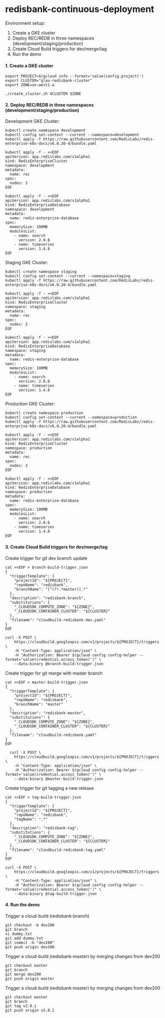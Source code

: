 # redisbank-continuous-deployment

Environment setup:
1. Create a GKE cluster
2. Deploy REC/REDB in three namespaces (development/staging/production)
3. Create Cloud Build triggers for dev/merge/tag
4. Run the demo



#### 1. Create a GKE cluster
```
export PROJECT=$(gcloud info --format='value(config.project)')
export CLUSTER="glau-redisbank-cluster"
export ZONE=us-west1-a

./create_cluster.sh $CLUSTER $ZONE
```


#### 2. Deploy REC/REDB in three namespaces (development/staging/production)
Development GKE Cluster:
```
kubectl create namespace development
kubectl config set-context --current --namespace=development
kubectl apply -f https://raw.githubusercontent.com/RedisLabs/redis-enterprise-k8s-docs/v6.0.20-4/bundle.yaml

kubectl apply -f - <<EOF
apiVersion: app.redislabs.com/v1alpha1
kind: RedisEnterpriseCluster
namespace: development
metadata:
  name: rec
spec:
  nodes: 3
EOF

kubectl apply -f - <<EOF
apiVersion: app.redislabs.com/v1alpha1
kind: RedisEnterpriseDatabase
namespace: development
metadata:
  name: redis-enterprise-database
spec:
  memorySize: 100MB
  modulesList:
    - name: search
      version: 2.0.6
    - name: timeseries
      version: 1.4.8
EOF
```
Staging GKE Cluster:
```
kubectl create namespace staging
kubectl config set-context --current --namespace=staging
kubectl apply -f https://raw.githubusercontent.com/RedisLabs/redis-enterprise-k8s-docs/v6.0.20-4/bundle.yaml

kubectl apply -f - <<EOF
apiVersion: app.redislabs.com/v1alpha1
kind: RedisEnterpriseCluster
namespace: staging
metadata:
  name: rec
spec:
  nodes: 3
EOF

kubectl apply -f - <<EOF
apiVersion: app.redislabs.com/v1alpha1
kind: RedisEnterpriseDatabase
namespace: staging
metadata:
  name: redis-enterprise-database
spec:
  memorySize: 100MB
  modulesList:
    - name: search
      version: 2.0.6
    - name: timeseries
      version: 1.4.8
EOF
```
Production GKE Cluster:
```
kubectl create namespace production
kubectl config set-context --current --namespace=production
kubectl apply -f https://raw.githubusercontent.com/RedisLabs/redis-enterprise-k8s-docs/v6.0.20-4/bundle.yaml

kubectl apply -f - <<EOF
apiVersion: app.redislabs.com/v1alpha1
kind: RedisEnterpriseCluster
namespace: production
metadata:
  name: rec
spec:
  nodes: 3
EOF

kubectl apply -f - <<EOF
apiVersion: app.redislabs.com/v1alpha1
kind: RedisEnterpriseDatabase
namespace: production
metadata:
  name: redis-enterprise-database
spec:
  memorySize: 100MB
  modulesList:
    - name: search
      version: 2.0.6
    - name: timeseries
      version: 1.4.8
EOF
```


#### 3. Create Cloud Build triggers for dev/merge/tag
Create trigger for git dev branch update
```
cat <<EOF > branch-build-trigger.json
{
  "triggerTemplate": {
    "projectId": "${PROJECT}",
    "repoName": "redisbank",
    "branchName": "[^(?!.*master)].*"
  },
  "description": "redisbank-branch",
  "substitutions": {
    "_CLOUDSDK_COMPUTE_ZONE": "${ZONE}",
    "_CLOUDSDK_CONTAINER_CLUSTER": "${CLUSTER}"
  },
  "filename": "cloudbuild-redisbank-dev.yaml"
}
EOF

curl -X POST \
    https://cloudbuild.googleapis.com/v1/projects/${PROJECT}/triggers \
    -H "Content-Type: application/json" \
    -H "Authorization: Bearer $(gcloud config config-helper --format='value(credential.access_token)')" \
    --data-binary @branch-build-trigger.json
```
Create trigger for git merge with master branch
```
cat <<EOF > master-build-trigger.json
{
  "triggerTemplate": {
    "projectId": "${PROJECT}",
    "repoName": "redisbank",
    "branchName": "master"
  },
  "description": "redisbank-master",
  "substitutions": {
    "_CLOUDSDK_COMPUTE_ZONE": "${ZONE}",
    "_CLOUDSDK_CONTAINER_CLUSTER": "${CLUSTER}"
  },
  "filename": "cloudbuild-redisbank.yaml"
}
EOF

  curl -X POST \
    https://cloudbuild.googleapis.com/v1/projects/${PROJECT}/triggers \
    -H "Content-Type: application/json" \
    -H "Authorization: Bearer $(gcloud config config-helper --format='value(credential.access_token)')" \
    --data-binary @master-build-trigger.json

```
Create trigger for git tagging a new release
```
cat <<EOF > tag-build-trigger.json
{
  "triggerTemplate": {
    "projectId": "${PROJECT}",
    "repoName": "redisbank",
    "tagName": ".*"
  },
  "description": "redisbank-tag",
  "substitutions": {
    "_CLOUDSDK_COMPUTE_ZONE": "${ZONE}",
    "_CLOUDSDK_CONTAINER_CLUSTER": "${CLUSTER}"
  },
  "filename": "cloudbuild-redisbank-tag.yaml"
}
EOF

curl -X POST \
    https://cloudbuild.googleapis.com/v1/projects/${PROJECT}/triggers \
    -H "Content-Type: application/json" \
    -H "Authorization: Bearer $(gcloud config config-helper --format='value(credential.access_token)')" \
    --data-binary @tag-build-trigger.json  
```


#### 4. Run the demo
Trigger a cloud-build (redisbank-branch)     
```
git checkout -b dev200
git branch 
vi dummy.txt
git add dummy.txt
git commit -m "dev200"
git push origin dev200
```


Trigger a cloud-build (redisbank-master) by merging changes from dev200  
```
git checkout master
git branch
git merge dev200
git push origin master
```


Trigger a cloud-build (redisbank-master) by merging changes from dev200  
```
git checkout master
git branch
git tag v2.0.1
git push origin v2.0.1
```
